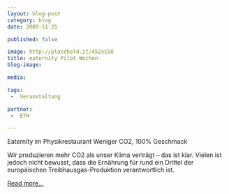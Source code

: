 ```yaml
---
layout: blog-post
category: blog
date: 2009-11-25

published: false

image: http://placehold.it/452x150
title: eaternity Pilot Wochen  
blog-image:  

media: 

tags:
 -  Veranstaltung

partner:
 -  ETH

---
```


Eaternity im Physikrestaurant
Weniger CO2, 100% Geschmack

Wir produzieren mehr CO2 als unser Klima verträgt – das ist klar. Vielen ist jedoch nicht bewusst, dass die Ernährung für rund ein Drittel der europäischen Treibhausgas-Produktion verantwortlich ist.

[Read more...][1]


[1]: herbstmarkt 

